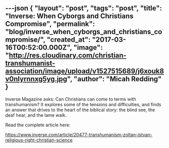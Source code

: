 ---json
{
	"layout": "post",
	"tags": "post",
    "title": "Inverse: When Cyborgs and Christians Compromise",
    "permalink": "blog/inverse_when_cyborgs_and_christians_compromise/",
    "created_at": "2017-03-16T00:52:00.000Z",
    "image":  "http://res.cloudinary.com/christian-transhumanist-association/image/upload/v1527515689/j6xouk8v0nlyrnnxg5yg.jpg",
    "author": "Micah Redding"
}
---
<p>Inverse Magazine asks: Can Christians can come to terms with transhumanism? It explores some of the tensions and difficulties, and finds an answer that drives to the heart of the biblical story: the blind see, the deaf hear, and the lame walk.</p>

<p>Read the complete article here:</p>

<p><a href="https://www.inverse.com/article/20477-transhumanism-zoltan-istvan-religious-right-christian-science">https://www.inverse.com/article/20477-transhumanism-zoltan-istvan-religious-right-christian-science</a></p>
